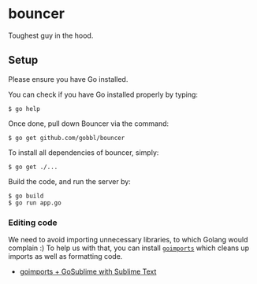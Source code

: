 # bouncer
Toughest guy in the hood.

## Setup

Please ensure you have Go installed.

You can check if you have Go installed properly by typing:
```
$ go help
```

Once done, pull down Bouncer via the command:
```
$ go get github.com/gobbl/bouncer
```

To install all dependencies of bouncer, simply:
```
$ go get ./...
```

Build the code, and run the server by:
```
$ go build
$ go run app.go
```

### Editing code

We need to avoid importing unnecessary libraries, to which Golang would complain :)
To help us with that, you can install [`goimports`](https://github.com/bradfitz/goimports) which cleans up imports as well as formatting code.

- [goimports + GoSublime with Sublime Text](http://michaelwhatcott.com/gosublime-goimports/)

